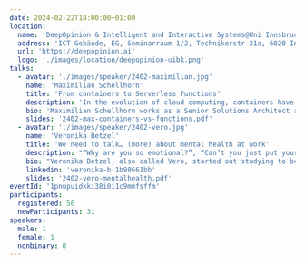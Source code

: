 ```yaml
---
date: 2024-02-22T18:00:00+01:00
location:
  name: 'DeepOpinion & Intelligent and Interactive Systems@Uni Innsbruck'
  address: 'ICT Gebäude, EG, Seminarraum 1/2, Technikerstr 21a, 6020 Innsbruck'
  url: 'https://deepopinion.ai'
  logo: './images/location/deepopinion-uibk.png'
talks:
  - avatar: './images/speaker/2402-maximilian.jpg'
    name: 'Maximilian Schellhorn'
    title: 'From containers to Serverless Functions'
    description: 'In the evolution of cloud computing, containers have become a pivotal technology. They provide a robust way for packaging, deploying and operating applications, with Kubernetes emerging as a leading orchestrator. On the other hand, Serverless functions provide a streamlined, event-driven model that abstracts infrastructure management entirely. In this session we’ll explore the fundamental differences in architecture, scalability, and operational characteristics between these technologies. By investigating real-world scenarios and code we’ll gain insights into choosing the right approach based on workload requirements, deployment scenarios, and operations. Lastly, we’ll explore synergies between these technologies, demonstrating how they can be combined to leverage the strengths of both.'
    bio: 'Maximilian Schellhorn works as a Senior Solutions Architect at Amazon Web Services. He supports companies with designing well-architected applications and running them in the cloud. Before that he worked for more than 10 years as a Software Engineer & Architect on distributed system design and monolith-to-microservice transformations. His recent work focuses on Serverless (Java), SaaS and Event Driven Architectures.'
    slides: '2402-max-containers-vs-functions.pdf'
  - avatar: './images/speaker/2402-vero.jpg'
    name: 'Veronika Betzel'
    title: 'We need to talk… (more) about mental health at work'
    description: "“Why are you so emotional?”, “Can’t you just put your private life aside?”, “We are at work, please be professional!” Who doesn't know sentences like these? In a world captivated by progress and achievement, mental health and well-being often find themselves relegated to the shadows or not taken seriously. Embark on a transformative journey with me, redefining mental health discussions in the workplace. Visualize a setting where mental well-being is integral, fostering genuine support. Explore the tangible benefits for both employees and management, understanding how a supportive workplace elevates individual thriving and overall organizational success. Offering examples of navigating mental health challenges at work and providing guidelines, insights, and ideas for supporting others, this talk goes beyond. Regardless of whether you encounter challenges or not, valuable tips and insights into supporting mental health issues in the workplace will be shared. The question is not, “Should we talk about mental health at work?” but rather, “How can we talk about mental health at work?” This session will offer a direct answer to that question by giving examples and guidelines out of personal experiences."
    bio: "Veronika Betzel, also called Vero, started out studying to become a teacher, but ended up discovering a passion for Quality Assurance (QA) by chance. Initially working in QA part-time while studying, Vero made the switch to working full-time in QA after completing her bachelor's degree. Vero loves the diversity of her job, but what she enjoys most is the opportunity to communicate and exchange ideas with others. She values directness and open discussions both personally and professionally. Vero loves to teach others, making her presentations both informative and engaging. Starting QA in 2017 Vero has already amassed some experience in the QA field, working for two different companies. When she's not working, Vero can be found giving back to her community as a volunteer firefighter or kicking a ball around the soccer field. Whether at work or play, Vero is a communicator at heart and always looking to make a positive impact."
    linkedin: 'veronika-b-1b98661bb'
    slides: '2402-vero-mentalhealth.pdf'
eventId: '1pnupuidkki38i0i1c9mmfsffm'
participants:
  registered: 56
  newParticipants: 31
speakers:
  male: 1
  female: 1
  nonbinary: 0
---
```

